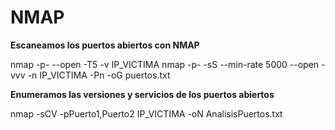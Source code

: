 # NMAP
**Escaneamos los puertos abiertos con NMAP**

nmap -p- --open -T5 -v IP_VICTIMA
nmap -p- -sS --min-rate 5000 --open -vvv -n IP_VICTIMA  -Pn -oG puertos.txt

**Enumeramos las versiones y servicios de los puertos abiertos**

nmap -sCV -pPuerto1,Puerto2 IP_VICTIMA -oN AnalisisPuertos.txt
